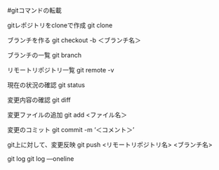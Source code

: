 #gitコマンドの転載

gitレポジトリをcloneで作成
git clone <git Url>

ブランチを作る
git checkout -b ＜ブランチ名＞

ブランチの一覧
git branch

リモートリポジトリ一覧
git remote -v

現在の状況の確認
git status

変更内容の確認
git diff

変更ファイルの追加
git add <ファイル名＞

変更のコミット
git commit -m ‘＜コメント＞’

git上に対して、変更反映
git push <リモートリポジトリ名> <ブランチ名>

git log
git log —oneline
